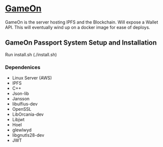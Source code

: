 # [GameOn](https://betxllc.atlassian.net/wiki/spaces/BL/pages/33122/BetXNode)
GameOn is the server hosting IPFS and the Blockchain.  Will expose a Wallet API.  This will eventually wind up on a docker image for ease of deploys.

## GameOn Passport System Setup and Installation
Run install.sh (./install.sh)

### Dependenices
* Linux Server (AWS)
* IPFS
* C++
* Json-lib
* Jansson
* libulfius-dev
* OpenSSL
* LibOrcania-dev
* Libjwt
* Hoel
* glewlwyd
* libgnutls28-dev
* JWT
